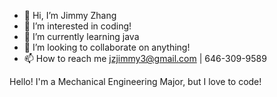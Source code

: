 - 👋 Hi, I’m Jimmy Zhang
- 👀 I’m interested in coding!
- 🌱 I’m currently learning java
- 💞️ I’m looking to collaborate on anything!
- 📫 How to reach me jzjimmy3@gmail.com | 646-309-9589

Hello! I'm a Mechanical Engineering Major, but I love to code! 
<!---
jzjimmy3/jzjimmy3 is a ✨ special ✨ repository because its `README.md` (this file) appears on your GitHub profile.
You can click the Preview link to take a look at your changes.
--->

